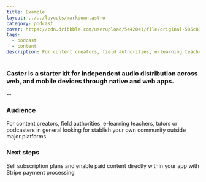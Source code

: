 ```yaml
---
title: Example
layout: ../../layouts/markdown.astro
category: podcast
cover: https://cdn.dribbble.com/userupload/5442041/file/original-585c833f7f69bc5c8fc126d9452fabee.png?compress=1&resize=1024x768
tags: 
  - podcast
  - content
description: For content creators, field authorities, e-learning teachers, tutors or podcasters in general looking for stablish your own community outside major platforms.
---
```


### Caster is a starter kit for independent audio distribution across web, and mobile devices through native and web apps. 
--
### Audience
For content creators, field authorities, e-learning teachers, tutors or podcasters in general looking for stablish your own community outside major platforms.

### Next steps
Sell subscription plans and enable paid content directly within your app with Stripe payment processing